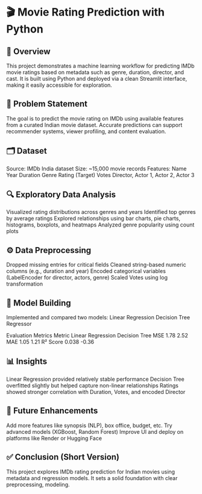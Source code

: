 # 🎬 Movie Rating Prediction with Python
## 📌 Overview
This project demonstrates a machine learning workflow for predicting IMDb movie ratings based on metadata such as genre, duration, director, and cast. It is built using Python and deployed via a clean Streamlit interface, making it easily accessible for exploration.

## 🧠 Problem Statement
The goal is to predict the movie rating on IMDb using available features from a curated Indian movie dataset. Accurate predictions can support recommender systems, viewer profiling, and content evaluation.

## 🗂 Dataset
Source: IMDb India dataset
Size: ~15,000 movie records
Features:
Name
Year
Duration
Genre
Rating (Target)
Votes
Director, Actor 1, Actor 2, Actor 3

## 🔍 Exploratory Data Analysis
Visualized rating distributions across genres and years
Identified top genres by average ratings
Explored relationships using bar charts, pie charts, histograms, boxplots, and heatmaps
Analyzed genre popularity using count plots

## ⚙️ Data Preprocessing
Dropped missing entries for critical fields
Cleaned string-based numeric columns (e.g., duration and year)
Encoded categorical variables (LabelEncoder for director, actors, genre)
Scaled Votes using log transformation

## 🤖 Model Building
Implemented and compared two models:
Linear Regression
Decision Tree Regressor

Evaluation Metrics
Metric	Linear Regression	Decision Tree
MSE	1.78	2.52
MAE	1.05	1.21
R² Score	0.038	-0.36

## 📊 Insights
Linear Regression provided relatively stable performance
Decision Tree overfitted slightly but helped capture non-linear relationships
Ratings showed stronger correlation with Duration, Votes, and encoded Director

## 🔮 Future Enhancements 
Add more features like synopsis (NLP), box office, budget, etc.
Try advanced models (XGBoost, Random Forest)
Improve UI and deploy on platforms like Render or Hugging Face

## ✅ Conclusion (Short Version)
This project explores IMDb rating prediction for Indian movies using metadata and regression models. It sets a solid foundation with clear preprocessing, modeling.
